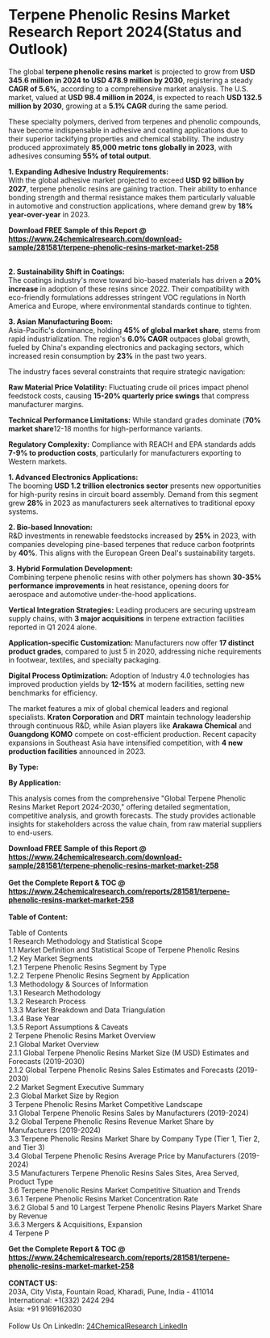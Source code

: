 <h1>Terpene Phenolic Resins Market Research Report 2024(Status and Outlook)</h1><p>The global <strong>terpene phenolic resins market</strong> is projected to grow from <strong>USD 345.6 million in 2024 to USD 478.9 million by 2030</strong>, registering a steady <strong>CAGR of 5.6%</strong>, according to a comprehensive market analysis. The U.S. market, valued at <strong>USD 98.4 million in 2024</strong>, is expected to reach <strong>USD 132.5 million by 2030</strong>, growing at a <strong>5.1% CAGR</strong> during the same period.</p><p>These specialty polymers, derived from terpenes and phenolic compounds, have become indispensable in adhesive and coating applications due to their superior tackifying properties and chemical stability. The industry produced approximately <strong>85,000 metric tons globally in 2023</strong>, with adhesives consuming <strong>55% of total output</strong>.</p><p><strong>1. Expanding Adhesive Industry Requirements:</strong><br>
With the global adhesive market projected to exceed <strong>USD 92 billion by 2027</strong>, terpene phenolic resins are gaining traction. Their ability to enhance bonding strength and thermal resistance makes them particularly valuable in automotive and construction applications, where demand grew by <strong>18% year-over-year</strong> in 2023.</p><div><b>Download FREE Sample of this Report @ 
            <a href="https://www.24chemicalresearch.com/download-sample/281581/terpene-phenolic-resins-market-market-258">
            https://www.24chemicalresearch.com/download-sample/281581/terpene-phenolic-resins-market-market-258</a></b></div><br><p><strong>2. Sustainability Shift in Coatings:</strong><br>
The coatings industry's move toward bio-based materials has driven a <strong>20% increase</strong> in adoption of these resins since 2022. Their compatibility with eco-friendly formulations addresses stringent VOC regulations in North America and Europe, where environmental standards continue to tighten.</p><p><strong>3. Asian Manufacturing Boom:</strong><br>
Asia-Pacific's dominance, holding <strong>45% of global market share</strong>, stems from rapid industrialization. The region's <strong>6.0% CAGR</strong> outpaces global growth, fueled by China's expanding electronics and packaging sectors, which increased resin consumption by <strong>23%</strong> in the past two years.</p><p>The industry faces several constraints that require strategic navigation:</p><p><strong>Raw Material Price Volatility:</strong> Fluctuating crude oil prices impact phenol feedstock costs, causing <strong>15-20% quarterly price swings</strong> that compress manufacturer margins.</p><p><strong>Technical Performance Limitations:</strong> While standard grades dominate (<strong>70% market share</strong>12-18 months for high-performance variants.</p><p><strong>Regulatory Complexity:</strong> Compliance with REACH and EPA standards adds <strong>7-9% to production costs</strong>, particularly for manufacturers exporting to Western markets.</p><p><strong>1. Advanced Electronics Applications:</strong><br>
The booming <strong>USD 1.2 trillion electronics sector</strong> presents new opportunities for high-purity resins in circuit board assembly. Demand from this segment grew <strong>28%</strong> in 2023 as manufacturers seek alternatives to traditional epoxy systems.</p><p><strong>2. Bio-based Innovation:</strong><br>
R&amp;D investments in renewable feedstocks increased by <strong>25%</strong> in 2023, with companies developing pine-based terpenes that reduce carbon footprints by <strong>40%</strong>. This aligns with the European Green Deal's sustainability targets.</p><p><strong>3. Hybrid Formulation Development:</strong><br>
Combining terpene phenolic resins with other polymers has shown <strong>30-35% performance improvements</strong> in heat resistance, opening doors for aerospace and automotive under-the-hood applications.</p><p><strong>Vertical Integration Strategies:</strong> Leading producers are securing upstream supply chains, with <strong>3 major acquisitions</strong> in terpene extraction facilities reported in Q1 2024 alone.</p><p><strong>Application-specific Customization:</strong> Manufacturers now offer <strong>17 distinct product grades</strong>, compared to just 5 in 2020, addressing niche requirements in footwear, textiles, and specialty packaging.</p><p><strong>Digital Process Optimization:</strong> Adoption of Industry 4.0 technologies has improved production yields by <strong>12-15%</strong> at modern facilities, setting new benchmarks for efficiency.</p><p>The market features a mix of global chemical leaders and regional specialists. <strong>Kraton Corporation</strong> and <strong>DRT</strong> maintain technology leadership through continuous R&amp;D, while Asian players like <strong>Arakawa Chemical</strong> and <strong>Guangdong KOMO</strong> compete on cost-efficient production. Recent capacity expansions in Southeast Asia have intensified competition, with <strong>4 new production facilities</strong> announced in 2023.</p><p><strong>By Type:</strong></p><p><strong>By Application:</strong></p><p>This analysis comes from the comprehensive "Global Terpene Phenolic Resins Market Report 2024-2030," offering detailed segmentation, competitive analysis, and growth forecasts. The study provides actionable insights for stakeholders across the value chain, from raw material suppliers to end-users.</p><div><b>Download FREE Sample of this Report @ 
            <a href="https://www.24chemicalresearch.com/download-sample/281581/terpene-phenolic-resins-market-market-258">
            https://www.24chemicalresearch.com/download-sample/281581/terpene-phenolic-resins-market-market-258</a></b></div><br><div><b>Get the Complete Report & TOC @ 
            <a href="https://www.24chemicalresearch.com/reports/281581/terpene-phenolic-resins-market-market-258">
            https://www.24chemicalresearch.com/reports/281581/terpene-phenolic-resins-market-market-258</a></b></div><br>
            <b>Table of Content:</b><p>Table of Contents<br />
 1 Research Methodology and Statistical Scope<br />
 1.1 Market Definition and Statistical Scope of Terpene Phenolic Resins<br />
 1.2 Key Market Segments<br />
 1.2.1 Terpene Phenolic Resins Segment by Type<br />
 1.2.2 Terpene Phenolic Resins Segment by Application<br />
 1.3 Methodology & Sources of Information<br />
 1.3.1 Research Methodology<br />
 1.3.2 Research Process<br />
 1.3.3 Market Breakdown and Data Triangulation<br />
 1.3.4 Base Year<br />
 1.3.5 Report Assumptions & Caveats<br />
 2 Terpene Phenolic Resins Market Overview<br />
 2.1 Global Market Overview<br />
 2.1.1 Global Terpene Phenolic Resins Market Size (M USD) Estimates and Forecasts (2019-2030)<br />
 2.1.2 Global Terpene Phenolic Resins Sales Estimates and Forecasts (2019-2030)<br />
 2.2 Market Segment Executive Summary<br />
 2.3 Global Market Size by Region<br />
 3 Terpene Phenolic Resins Market Competitive Landscape<br />
 3.1 Global Terpene Phenolic Resins Sales by Manufacturers (2019-2024)<br />
 3.2 Global Terpene Phenolic Resins Revenue Market Share by Manufacturers (2019-2024)<br />
 3.3 Terpene Phenolic Resins Market Share by Company Type (Tier 1, Tier 2, and Tier 3)<br />
 3.4 Global Terpene Phenolic Resins Average Price by Manufacturers (2019-2024)<br />
 3.5 Manufacturers Terpene Phenolic Resins Sales Sites, Area Served, Product Type<br />
 3.6 Terpene Phenolic Resins Market Competitive Situation and Trends<br />
 3.6.1 Terpene Phenolic Resins Market Concentration Rate<br />
 3.6.2 Global 5 and 10 Largest Terpene Phenolic Resins Players Market Share by Revenue<br />
 3.6.3 Mergers & Acquisitions, Expansion<br />
 4 Terpene P</p><div><b>Get the Complete Report & TOC @ 
            <a href="https://www.24chemicalresearch.com/reports/281581/terpene-phenolic-resins-market-market-258">
            https://www.24chemicalresearch.com/reports/281581/terpene-phenolic-resins-market-market-258</a></b></div><br><b>CONTACT US:</b><br>
            203A, City Vista, Fountain Road, Kharadi, Pune, India - 411014<br>
            International: +1(332) 2424 294<br>
            Asia: +91 9169162030 <br><br>
            Follow Us On LinkedIn: <a href="https://www.linkedin.com/company/24chemicalresearch/">24ChemicalResearch LinkedIn</a>